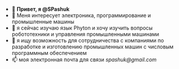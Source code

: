 - 👋 **Привет, я @SPashuk**
- 👀 Меня интересует электроника, программирование и промышленные машины
- 🌱 я сейчас изучаю язык Phyton и хочу изучить вопросы робототехники и управления промышленными машинами
- 💞️ я ищу возможность для сотрудничества с компаниями по разработке и изготовлению промышленных машин с числовым программным обеспечением
- 📫 моя электронная почта для связи _spashuk@gmail.com_

<!---
SPashuk/SPashuk is a ✨ special ✨ repository because its `README.md` (this file) appears on your GitHub profile.
You can click the Preview link to take a look at your changes.
--->
